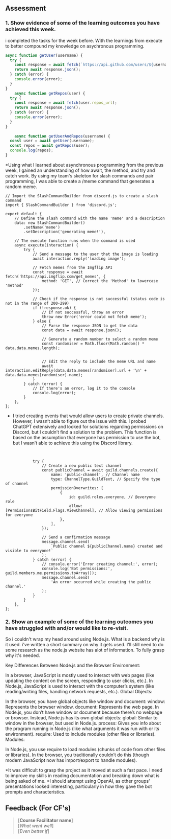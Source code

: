 


## Assessment
 ### 1. Show evidence of some of the learning outcomes you have achieved this week.
 i completed the tasks for the week before. With the learnings from execute to better compound my knowledge on asychronous programming. 
```js
async function getUser(username) {
  try {
    const response = await fetch(`https://api.github.com/users/${username}`);
    return await response.json();
  } catch (error) {
    console.error(error);
  }
}
    async function getRepos(user) {
  try {
    const response = await fetch(user.repos_url);
    return await response.json();
  } catch (error) {
    console.error(error);
  }
}
    
    async function getUserAndRepos(username) {
  const user = await getUser(username);
  const repos = await getRepos(user);
  console.log(repos);
}
```
*Using what I learned about asynchronous programming from the previous week, I gained an understanding of how await, the method, and try and catch work. By using my team's skeleton for slash commands and pair programming, I was able to create a /meme command that generates a random meme.

```
// Import the SlashCommandBuilder from discord.js to create a slash command
import { SlashCommandBuilder } from 'discord.js';

export default {
    // Define the slash command with the name 'meme' and a description
    data: new SlashCommandBuilder()
        .setName('meme')
        .setDescription('generating meme!'),

    // The execute function runs when the command is used
    async execute(interaction) {
        try {
            // Send a message to the user that the image is loading
            await interaction.reply('loading image');
            
            // Fetch memes from the Imgflip API
            const response = await fetch('https://api.imgflip.com/get_memes', {
                method: 'GET', // Correct the 'Method' to lowercase 'method'
            });

            // Check if the response is not successful (status code is not in the range of 200-299)
            if (!response.ok) {
                // If not successful, throw an error
                throw new Error('error could not fetch meme');
            } else {
                // Parse the response JSON to get the data 
                const data = await response.json();

                // Generate a random number to select a random meme
                const randomiser = Math.floor(Math.random() * data.data.memes.length);
       

                // Edit the reply to include the meme URL and name
                await interaction.editReply(data.data.memes[randomiser].url + '\n' + data.data.memes[randomiser].name);
            }
        } catch (error) {
            // If there's an error, log it to the console
            console.log(error);
        }
    },
};
```
* I tried creating events that would allow users to create private channels. However, I wasn’t able to figure out the issue with this. I probed ChatGPT extensively and looked for solutions regarding permissions on Discord, but I couldn’t find a solution to the problem. This function is based on the assumption that everyone has permission to use the bot, but I wasn’t able to achieve this using the Discord library.
```


			try {
				// Create a new public text channel
				const publicChannel = await guild.channels.create({
					name: 'public-channel', // Channel name
					type: ChannelType.GuildText, // Specify the type of channel
					permissionOverwrites: [
						{
							id: guild.roles.everyone, // @everyone role
							allow: [PermissionsBitField.Flags.ViewChannel], // Allow viewing permissions for everyone
						},
					],
				});

				// Send a confirmation message
				message.channel.send(
					`Public channel ${publicChannel.name} created and visible to everyone!`
				);
			} catch (error) {
				// console.error('Error creating channel:', error);
				console.log('Bot permissions:', guild.members.me.permissions.toArray());
				message.channel.send(
					'An error occurred while creating the public channel.'
				);
			}
		}
	},
};

```

 ### 2. Show an example of some of the learning outcomes you have struggled with and/or would like to re-visit.
So i couldn't wrap my head around using Node.js. What is a backend why is it used. i've written a short summary on why it gets used. I'll still 
need to do some research as the node.js website has alot of information. To fully grasp why it's needed. 

Key Differences Between Node.js and the Browser
Environment:

In a browser, JavaScript is mostly used to interact with web pages (like updating the content on the screen, responding to user clicks, etc.).
In Node.js, JavaScript is used to interact with the computer’s system (like reading/writing files, handling network requests, etc.).
Global Objects:

In the browser, you have global objects like window and document:
window: Represents the browser window.
document: Represents the web page.
In Node.js, you don’t have window or document because there’s no webpage or browser. Instead, Node.js has its own global objects:
global: Similar to window in the browser, but used in Node.js.
process: Gives you info about the program running in Node.js (like what arguments it was run with or its environment).
require: Used to include modules (other files or libraries).
Modules:

In Node.js, you use require to load modules (chunks of code from other files or libraries).
In the browser, you traditionally couldn’t do this (though modern JavaScript now has import/export to handle modules).

*It was difficult to grasp the project as it moved at such a fast pace. I need to improve my skills in reading documentation and breaking down what is being asked of me.
*I should attempt using OpenAI, as other groups' presentations looked interesting, particularly in how they gave the bot prompts and characteristics.
  

## Feedback (For CF's)
> [**Course Facilitator name**]  
> [*What went well*]  
> [*Even better if*]
